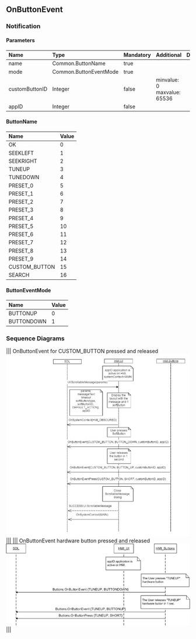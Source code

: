 ## OnButtonEvent


### Notification

#### Parameters

|Name|Type|Mandatory|Additional|Description|
|:---|:---|:--------|:---------|:----------|
|name|Common.ButtonName|true|||
|mode|Common.ButtonEventMode|true|||
|customButtonID|Integer|false|minvalue: 0<br>maxvalue: 65536||
|appID|Integer|false|||

#### ButtonName

|Name|Value|
|:---|:----|
|OK|0|
|SEEKLEFT|1|
|SEEKRIGHT|2|
|TUNEUP|3|
|TUNEDOWN|4|
|PRESET_0|5|
|PRESET_1|6|
|PRESET_2|7|
|PRESET_3|8|
|PRESET_4|9|
|PRESET_5|10|
|PRESET_6|11|
|PRESET_7|12|
|PRESET_8|13|
|PRESET_9|14|
|CUSTOM_BUTTON|15|
|SEARCH|16|

#### ButtonEventMode

|Name|Value|
|:---|:----|
|BUTTONUP|0|
|BUTTONDOWN|1|

### Sequence Diagrams
|||
OnButtonEvent for CUSTOM_BUTTON pressed and released
![OnButtonEvent](./assets/OnButtonEventPressRelease.png)
|||
|||
OnButtonEvent hardware button pressed and released
![OnButtonEvent](./assets/OnButtonEventHardKeyPressRelease.png)
|||
